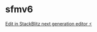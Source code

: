 # sfmv6

[Edit in StackBlitz next generation editor ⚡️](https://stackblitz.com/~/github.com/14sf/sfmv6)